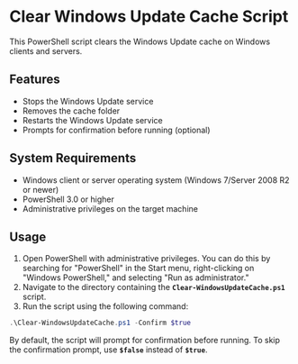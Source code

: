 # Clear Windows Update Cache Script

This PowerShell script clears the Windows Update cache on Windows clients and servers.

## Features

- Stops the Windows Update service
- Removes the cache folder
- Restarts the Windows Update service
- Prompts for confirmation before running (optional)

## System Requirements

- Windows client or server operating system (Windows 7/Server 2008 R2 or newer)
- PowerShell 3.0 or higher
- Administrative privileges on the target machine

## Usage

1. Open PowerShell with administrative privileges. You can do this by searching for "PowerShell" in the Start menu, right-clicking on "Windows PowerShell," and selecting "Run as administrator."
2. Navigate to the directory containing the **`Clear-WindowsUpdateCache.ps1`** script.
3. Run the script using the following command:

```powershell
.\Clear-WindowsUpdateCache.ps1 -Confirm $true
```

By default, the script will prompt for confirmation before running. To skip the confirmation prompt, use **`$false`** instead of **`$true`**.

